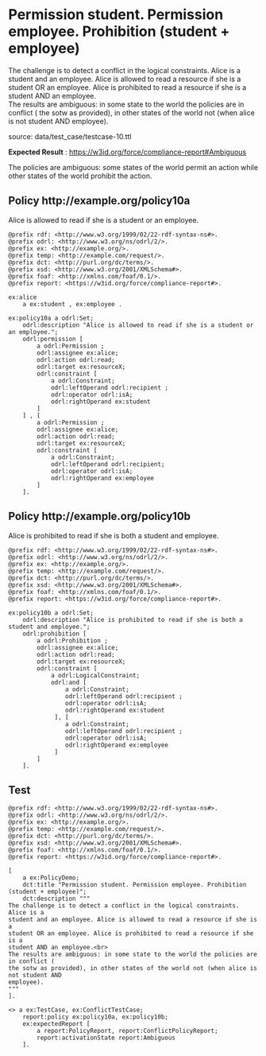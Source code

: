 # Permission student. Permission employee. Prohibition (student + employee)

 The challenge is to detect a conflict in the logical constraints. Alice is a student and an employee. Alice is allowed to read a resource if she is a student OR an employee. Alice is prohibited to read a resource if she is a student AND an employee.<br> The results are ambiguous: in some state to the world the policies are in conflict ( the sotw as provided), in other states of the world not (when alice is not student AND employee). 

source: data/test_case/testcase-10.ttl

**Expected Result** : https://w3id.org/force/compliance-report#Ambiguous

The policies are ambiguous: some states of the world permit an action while other states of the world prohibit the action.

<h2>Policy <span>http://example.org/policy10a</span></h2>

Alice is allowed to read if she is a student or an employee.

```
@prefix rdf: <http://www.w3.org/1999/02/22-rdf-syntax-ns#>.
@prefix odrl: <http://www.w3.org/ns/odrl/2/>.
@prefix ex: <http://example.org/>.
@prefix temp: <http://example.com/request/>.
@prefix dct: <http://purl.org/dc/terms/>.
@prefix xsd: <http://www.w3.org/2001/XMLSchema#>.
@prefix foaf: <http://xmlns.com/foaf/0.1/>.
@prefix report: <https://w3id.org/force/compliance-report#>.

ex:alice 
    a ex:student , ex:employee .

ex:policy10a a odrl:Set;
    odrl:description "Alice is allowed to read if she is a student or an employee.";
    odrl:permission [
        a odrl:Permission ;
        odrl:assignee ex:alice;
        odrl:action odrl:read;
        odrl:target ex:resourceX;
        odrl:constraint [
            a odrl:Constraint;
            odrl:leftOperand odrl:recipient ;
            odrl:operator odrl:isA;
            odrl:rightOperand ex:student
        ]
    ] , [
        a odrl:Permission ;
        odrl:assignee ex:alice;
        odrl:action odrl:read;
        odrl:target ex:resourceX;
        odrl:constraint [
            a odrl:Constraint;
            odrl:leftOperand odrl:recipient;
            odrl:operator odrl:isA;
            odrl:rightOperand ex:employee
        ]
    ].
```

<h2>Policy <span>http://example.org/policy10b</span></h2>

Alice is prohibited to read if she is both a student and employee.

```
@prefix rdf: <http://www.w3.org/1999/02/22-rdf-syntax-ns#>.
@prefix odrl: <http://www.w3.org/ns/odrl/2/>.
@prefix ex: <http://example.org/>.
@prefix temp: <http://example.com/request/>.
@prefix dct: <http://purl.org/dc/terms/>.
@prefix xsd: <http://www.w3.org/2001/XMLSchema#>.
@prefix foaf: <http://xmlns.com/foaf/0.1/>.
@prefix report: <https://w3id.org/force/compliance-report#>.

ex:policy10b a odrl:Set;
    odrl:description "Alice is prohibited to read if she is both a student and employee.";
    odrl:prohibition [
        a odrl:Prohibition ;
        odrl:assignee ex:alice;
        odrl:action odrl:read;
        odrl:target ex:resourceX;
        odrl:constraint [
            a odrl:LogicalConstraint;
            odrl:and [
                a odrl:Constraint;
                odrl:leftOperand odrl:recipient ;
                odrl:operator odrl:isA;
                odrl:rightOperand ex:student
             ], [
                a odrl:Constraint;
                odrl:leftOperand odrl:recipient ;
                odrl:operator odrl:isA;
                odrl:rightOperand ex:employee
             ]
        ]
    ].
```

## Test

```
@prefix rdf: <http://www.w3.org/1999/02/22-rdf-syntax-ns#>.
@prefix odrl: <http://www.w3.org/ns/odrl/2/>.
@prefix ex: <http://example.org/>.
@prefix temp: <http://example.com/request/>.
@prefix dct: <http://purl.org/dc/terms/>.
@prefix xsd: <http://www.w3.org/2001/XMLSchema#>.
@prefix foaf: <http://xmlns.com/foaf/0.1/>.
@prefix report: <https://w3id.org/force/compliance-report#>.

[
    a ex:PolicyDemo;
    dct:title "Permission student. Permission employee. Prohibition (student + employee)";
    dct:description """
The challenge is to detect a conflict in the logical constraints. Alice is a
student and an employee. Alice is allowed to read a resource if she is a
student OR an employee. Alice is prohibited to read a resource if she is a
student AND an employee.<br>
The results are ambiguous: in some state to the world the policies are in conflict (
the sotw as provided), in other states of the world not (when alice is not student AND
employee).
"""
].

<> a ex:TestCase, ex:ConflictTestCase;
    report:policy ex:policy10a, ex:policy10b;
    ex:expectedReport [
        a report:PolicyReport, report:ConflictPolicyReport;
        report:activationState report:Ambiguous
    ].

```
